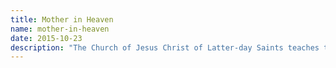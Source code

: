 ```yaml
---
title: Mother in Heaven
name: mother-in-heaven 
date: 2015-10-23
description: "The Church of Jesus Christ of Latter-day Saints teaches that all human beings, male and female, are beloved spirit children of heavenly parents, a Heavenly Father and a Heavenly Mother. This understanding is rooted in scriptural and prophetic teachings about the nature of God, our relationship to Deity, and the godly potential of men and women. The doctrine of a Heavenly Mother is a cherished and distinctive belief among Latter-day Saints."
---
```

